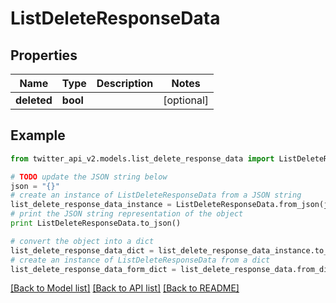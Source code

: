 # ListDeleteResponseData


## Properties
Name | Type | Description | Notes
------------ | ------------- | ------------- | -------------
**deleted** | **bool** |  | [optional] 

## Example

```python
from twitter_api_v2.models.list_delete_response_data import ListDeleteResponseData

# TODO update the JSON string below
json = "{}"
# create an instance of ListDeleteResponseData from a JSON string
list_delete_response_data_instance = ListDeleteResponseData.from_json(json)
# print the JSON string representation of the object
print ListDeleteResponseData.to_json()

# convert the object into a dict
list_delete_response_data_dict = list_delete_response_data_instance.to_dict()
# create an instance of ListDeleteResponseData from a dict
list_delete_response_data_form_dict = list_delete_response_data.from_dict(list_delete_response_data_dict)
```
[[Back to Model list]](../README.md#documentation-for-models) [[Back to API list]](../README.md#documentation-for-api-endpoints) [[Back to README]](../README.md)


